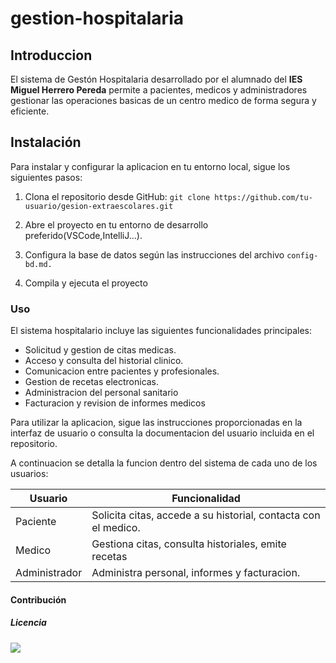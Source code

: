 # gestion-hospitalaria

## **Introduccion**
El sistema de Gestón Hospitalaria desarrollado por el alumnado del **IES Miguel Herrero Pereda** 
permite a pacientes, medicos y administradores gestionar las operaciones basicas de un centro
medico de forma segura y eficiente.

## **Instalación**
Para instalar y configurar la aplicacion en tu entorno local, sigue los siguientes pasos:

1. Clona el repositorio desde GitHub:
    `git clone https://github.com/tu-usuario/gesion-extraescolares.git`

2. Abre el proyecto en tu entorno de desarrollo preferido(VSCode,IntelliJ...).

3. Configura la base de datos según las instrucciones del archivo `config-bd.md.`

4. Compila y ejecuta el proyecto

### Uso
El sistema hospitalario incluye las siguientes funcionalidades principales:
+ Solicitud y gestion de citas medicas.
+ Acceso y consulta del historial clinico.
+ Comunicacion entre pacientes y profesionales.
+ Gestion de recetas electronicas.
+ Administracion del personal sanitario
+ Facturacion y revision de informes medicos

Para utilizar la aplicacion, sigue las instrucciones proporcionadas en la interfaz de usuario o consulta la documentacion del usuario incluida en el repositorio.

A continuacion se detalla la funcion dentro del sistema de cada uno de los usuarios:

|**Usuario** |**Funcionalidad**|
|------------|----------------|
|Paciente|Solicita citas, accede a su historial, contacta con el medico.|
|Medico|Gestiona citas, consulta historiales, emite recetas|
|Administrador|Administra personal, informes y facturacion.|

#### **Contribución**

##### **Licencia**
![](logoIESMHP.png)
